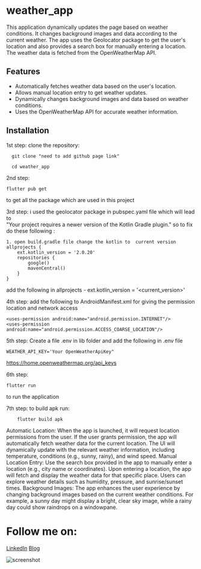 # weather_app
This application dynamically updates the page based on weather conditions. 
It changes background images and data according to the current weather. 
The app uses the Geolocator package to get the user's location and also provides a search box for manually entering a location. 
The weather data is fetched from the OpenWeatherMap API.

## Features
- Automatically fetches weather data based on the user's location.
- Allows manual location entry to get weather updates.
- Dynamically changes background images and data based on weather conditions.
- Uses the OpenWeatherMap API for accurate weather information.

## Installation
1st step: 
   clone the repository:
        
      git clone "need to add github page link"
        
      cd weather_app

2nd step:
    
    flutter pub get
   to get all the package which are used in this project 
 
3rd step: 
    i used the geolocator package in pubspec.yaml file which will lead to  
    "Your project requires a newer version of the Kotlin Gradle plugin."
    so to fix do these following :
    
    1. open build.gradle file change the kotlin to  current version
    allprojects {
        ext.kotlin_version = '2.0.20'    
        repositories {
            google()
            mavenCentral()
        }
    }
add the following in allprojects -  ext.kotlin_version = '<current_version>'

4th step:
add the following to AndroidManifest.xml for giving the permission location and network access 
    
    <uses-permission android:name="android.permission.INTERNET"/>
    <uses-permission android:name="android.permission.ACCESS_COARSE_LOCATION"/>

5th step: 
    Create a file .env in lib folder and add the following in .env file
    
    WEATHER_API_KEY='Your OpenWeatherApiKey"

https://home.openweathermap.org/api_keys

6th step:
    
    flutter run 
    
to run the application

7th step:
to build apk run:

        flutter build apk


Automatic Location:
When the app is launched, it will request location permissions from the user.
If the user grants permission, the app will automatically fetch weather data for the current location.
The UI will dynamically update with the relevant weather information, including temperature, conditions (e.g., sunny, rainy), and wind speed.
Manual Location Entry:
Use the search box provided in the app to manually enter a location (e.g., city name or coordinates).
Upon entering a location, the app will fetch and display the weather data for that specific place.
Users can explore weather details such as humidity, pressure, and sunrise/sunset times.
Background Images:
The app enhances the user experience by changing background images based on the current weather conditions.
For example, a sunny day might display a bright, clear sky image, while a rainy day could show raindrops on a windowpane.

# Follow me on:
[LinkedIn](https://www.linkedin.com/in/akkina-ravi-sai-chowdary/)
[Blog](http://knrlearning.blogspot.com/)

![screenshot](https://github.com/user-attachments/assets/8d4ec0bd-a9d1-4998-9e3a-906c4d713728)

